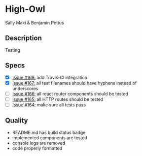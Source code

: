 # High-Owl

Sally Maki & Benjamin Pettus

## Description
Testing

## Specs

- [x] [Issue #168:](https://github.com/GuildCrafts/interview-app/issues/168) add Travis-CI integration
- [x] [Issue #167:](https://github.com/GuildCrafts/interview-app/issues/167) all test filenames should have hyphens instead of underscores
- [ ] [Issue #166:](https://github.com/GuildCrafts/interview-app/issues/166) all react router components should be tested
- [ ] [Issue #165:](https://github.com/GuildCrafts/interview-app/issues/165) all HTTP routes should be tested
- [ ] [Issue #164:](https://github.com/GuildCrafts/interview-app/issues/164) make sure all tests pass

## Quality
* README.md has build status badge
* implemented components are tested
* console logs are removed
* code properly formatted
